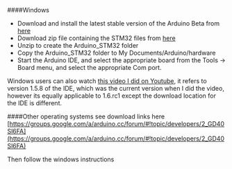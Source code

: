 ####Windows 

* Download and install the latest stable version of the Arduino Beta from [here](http://downloads.arduino.cc/arduino-1.6.0rc1-windows.exe)
* Download zip file containing the STM32 files from [here](https://github.com/rogerclarkmelbourne/Arduino_STM32/archive/master.zip)
* Unzip to create the Arduino_STM32 folder
* Copy the Arduino_STM32 folder to My Documents/Arduino/hardware
* Start the Arduino IDE, and select the appropriate board from the Tools -> Board menu, and select the appropriate Com port.

Windows users can also watch [this video I did on Youtube](https://www.youtube.com/watch?v=-zwGnytGT8M), it refers to version 1.5.8 of the IDE, which was the current version when I did the video, however its equally applicable to 1.6.rc1 except the download location for the IDE is different. 



####Other operating systems see download links here
[https://groups.google.com/a/arduino.cc/forum/#!topic/developers/2_GD40Sl6FA](https://groups.google.com/a/arduino.cc/forum/#!topic/developers/2_GD40Sl6FA)

Then follow the windows instructions

